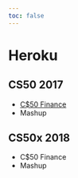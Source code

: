 ```yaml
---
toc: false
---
```


# Heroku

## CS50 2017

* [C$50 Finance](2017/fall/psets/7/finance)
* Mashup

## CS50x 2018

* C$50 Finance
* Mashup
